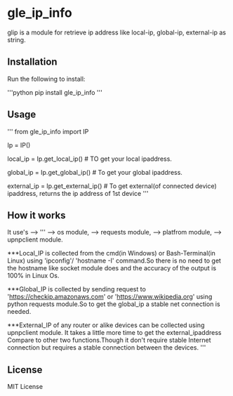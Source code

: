 # gle_ip_info

glip is a module for retrieve ip address like local-ip, global-ip, external-ip as string.

## Installation

Run the following to install:

'''python
pip install gle_ip_info
'''

## Usage
'''
from gle_ip_info import IP

Ip = IP()

local_ip = Ip.get_local_ip() # TO get your local ipaddress.

global_ip = Ip.get_global_ip() # To get your global ipaddress.
 
external_ip = Ip.get_external_ip() # To get external(of connected device) ipaddress, returns the ip address of 1st device
'''
## How it works

It use's -->
'''
    --> os module,
    --> requests module,
    --> platfrom module,
    --> upnpclient module.

***Local_IP is collected from the cmd(in Windows) or Bash-Terminal(in Linux) using 'ipconfig'/ 
'hostname -I' command.So there is no need to get the hostname like socket module does and 
the accuracy of the output is 100% in Linux Os.

***Global_IP is collected by sending request to 'https://checkip.amazonaws.com' or 
'https://www.wikipedia.org' using python requests module.So to get the global_ip a stable 
net connection is needed.

***External_IP  of any router or alike devices can be collected using upnpclient module.
It takes a little more time to get the external_ipaddress Compare to other two functions.Though it don't require
stable Internet connection but requires a stable connection between the devices.
'''
## License

MIT License